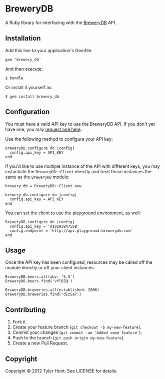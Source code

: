 # BreweryDB

A Ruby library for interfacing with the [BreweryDB][] API.

[brewerydb]: http://www.brewerydb.com/


## Installation

Add this line to your application's Gemfile:

    gem 'brewery_db'

And then execute:

    $ bundle

Or install it yourself as:

    $ gem install brewery_db


## Configuration

You must have a valid API key to use the BreweryDB API. If you don't yet have
one, you may [request one here][api-key].

[api-key]: http://www.brewerydb.com/developers

Use the following method to configure your API key:

    BreweryDB.configure do |config|
      config.api_key = API_KEY
    end

If you'd like to use multiple instance of the API with different keys, you may
instantiate the `BreweryDB::Client` directly and treat those instances the same
as the `BreweryDB` module:

    brewery_db = BreweryDB::Client.new

    brewery_db.configure do |config|
      config.api_key = API_KEY
    end

You can set the client to use the [playground environment][playground], as well:

[playground]: http://developer.pintlabs.com/brewerydb/api-playground/

    BreweryDB.configure do |config|
      config.api_key = 'A1029384756B'
      config.endpoint = 'http://api.playground.brewerydb.com'
    end


## Usage

Once the API key has been configured, resources may be called off the module
directly or off your client instances:

    BreweryDB.beers.all(abv: '5.5')
    BreweryDB.beers.find('vYlBZQ')

    BreweryDB.breweries.all(established: 2006)
    BreweryDB.breweries.find('d1zSa7')


## Contributing

1. Fork it.
2. Create your feature branch (`git checkout -b my-new-feature`).
3. Commit your changes (`git commit -am 'Added some feature'`).
4. Push to the branch (`git push origin my-new-feature`).
5. Create a new Pull Request.


## Copyright

Copyright © 2012 Tyler Hunt. See LICENSE for details.
